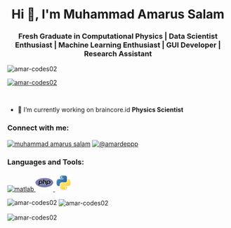 <h1 align="center">Hi 👋, I'm Muhammad Amarus Salam</h1>
<h3 align="center">Fresh Graduate in Computational Physics | Data Scientist Enthusiast | Machine Learning Enthusiast | GUI Developer | Research Assistant</h3>

<p align="left"> <img src="https://komarev.com/ghpvc/?username=amar-codes02&label=Profile%20views&color=0e75b6&style=flat" alt="amar-codes02" /> </p>

<p align="left"> <a href="https://github.com/ryo-ma/github-profile-trophy"><img src="https://github-profile-trophy.vercel.app/?username=amar-codes02" alt="amar-codes02" /></a> </p>

<p align="left"> <a href="https://twitter.com/" target="blank"><img src="https://img.shields.io/twitter/follow/?logo=twitter&style=for-the-badge" alt="" /></a> </p>

- 🔭 I’m currently working on braincore.id **Physics Scientist**

<h3 align="left">Connect with me:</h3>
<p align="left">
<a href="https://linkedin.com/in/muhammad amarus salam" target="blank"><img align="center" src="https://raw.githubusercontent.com/rahuldkjain/github-profile-readme-generator/master/src/images/icons/Social/linked-in-alt.svg" alt="muhammad amarus salam" height="30" width="40" /></a>
<a href="https://instagram.com/@amardeppp" target="blank"><img align="center" src="https://raw.githubusercontent.com/rahuldkjain/github-profile-readme-generator/master/src/images/icons/Social/instagram.svg" alt="@amardeppp" height="30" width="40" /></a>
</p>

<h3 align="left">Languages and Tools:</h3>
<p align="left"> <a href="https://www.mathworks.com/" target="_blank" rel="noreferrer"> <img src="https://upload.wikimedia.org/wikipedia/commons/2/21/Matlab_Logo.png" alt="matlab" width="40" height="40"/> </a> <a href="https://www.php.net" target="_blank" rel="noreferrer"> <img src="https://raw.githubusercontent.com/devicons/devicon/master/icons/php/php-original.svg" alt="php" width="40" height="40"/> </a> <a href="https://www.python.org" target="_blank" rel="noreferrer"> <img src="https://raw.githubusercontent.com/devicons/devicon/master/icons/python/python-original.svg" alt="python" width="40" height="40"/> </a> </p>

<p><img align="left" src="https://github-readme-stats.vercel.app/api/top-langs?username=amar-codes02&show_icons=true&locale=en&layout=compact" alt="amar-codes02" /></p>

<p>&nbsp;<img align="center" src="https://github-readme-stats.vercel.app/api?username=amar-codes02&show_icons=true&locale=en" alt="amar-codes02" /></p>

<p><img align="center" src="https://github-readme-streak-stats.herokuapp.com/?user=amar-codes02&" alt="amar-codes02" /></p>
